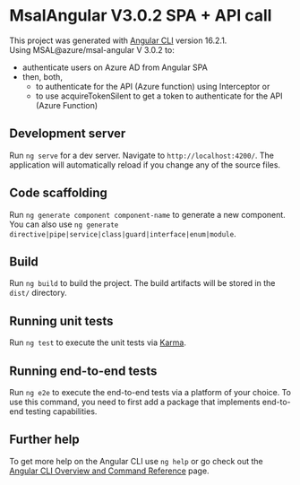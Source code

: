 # MsalAngular V3.0.2 SPA + API call 

This project was generated with [Angular CLI](https://github.com/angular/angular-cli) version 16.2.1.   
Using MSAL@azure/msal-angular V 3.0.2 to:    
- authenticate users on Azure AD from Angular SPA
- then, both,    
    - to authenticate for the API (Azure function) using Interceptor or   
    - to use acquireTokenSilent to get a token to authenticate for the API (Azure Function)   

## Development server

Run `ng serve` for a dev server. Navigate to `http://localhost:4200/`. The application will automatically reload if you change any of the source files.

## Code scaffolding

Run `ng generate component component-name` to generate a new component. You can also use `ng generate directive|pipe|service|class|guard|interface|enum|module`.

## Build

Run `ng build` to build the project. The build artifacts will be stored in the `dist/` directory.

## Running unit tests

Run `ng test` to execute the unit tests via [Karma](https://karma-runner.github.io).

## Running end-to-end tests

Run `ng e2e` to execute the end-to-end tests via a platform of your choice. To use this command, you need to first add a package that implements end-to-end testing capabilities.

## Further help

To get more help on the Angular CLI use `ng help` or go check out the [Angular CLI Overview and Command Reference](https://angular.io/cli) page.
